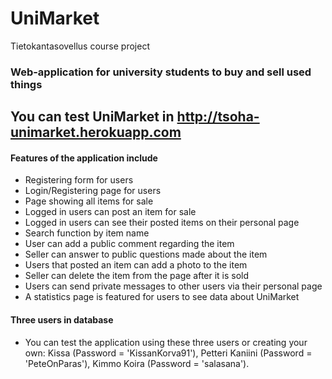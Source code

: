 # UniMarket 
Tietokantasovellus course project 
### Web-application for university students to buy and sell used things 

## You can test UniMarket in http://tsoha-unimarket.herokuapp.com

#### Features of the application include 
+ Registering form for users 
+ Login/Registering page for users  
+ Page showing all items for sale
+ Logged in users can post an item for sale
+ Logged in users can see their posted items on their personal page
+ Search function by item name
+ User can add a public comment regarding the item
+ Seller can answer to public questions made about the item
+ Users that posted an item can add a photo to the item
+ Seller can delete the item from the page after it is sold
+ Users can send private messages to other users via their personal page
+ A statistics page is featured for users to see data about UniMarket

#### Three users in database
+ You can test the application using these three users or creating your own: Kissa (Password = 'KissanKorva91'), Petteri Kaniini (Password = 'PeteOnParas'), Kimmo Koira (Password = 'salasana').